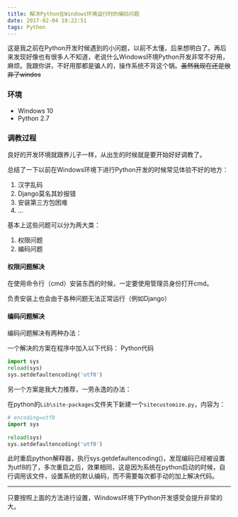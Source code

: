 ```yaml
---
title: 解决Python在Windows环境运行时的编码问题
date: 2017-02-04 18:22:51
tags: Python
---
```


这是我之前在Python开发时候遇到的小问题，以前不太懂，后来想明白了。再后来发现好像也有很多人不知道，老说什么Windows环境Python开发非常不好用，麻烦。我跟你讲，不好用那都是骗人的，操作系统不背这个锅。~~虽然我现在还是放弃了windos~~

<!-- more -->

### 环境

- Windows 10
- Python 2.7



### 调教过程

良好的开发环境就跟养儿子一样，从出生的时候就是要开始好好调教了。

总结了一下以前在Windows环境下进行Python开发的时候常见体验不好的地方：

1. 汉字乱码
2. Django莫名其妙报错
3. 安装第三方包困难
4. ...

基本上这些问题可以分为两大类：

1. 权限问题
2. 编码问题

#### 权限问题解决

在使用命令行（cmd）安装东西的时候，一定要使用管理员身份打开cmd。

负责安装上也会由于各种问题无法正常运行（例如Django）

#### 编码问题解决

编码问题解决有两种办法：

一个解决的方案在程序中加入以下代码： Python代码

```python
import sys  
reload(sys)  
sys.setdefaultencoding('utf8')
```

另一个方案是我大力推荐，一劳永逸的办法：

在python的`Lib\site-packages`文件夹下新建一个`sitecustomize.py`，内容为：

```python
# encoding=utf8  
import sys  
  
reload(sys)  
sys.setdefaultencoding('utf8')
```

此时重启python解释器，执行sys.getdefaultencoding()，发现编码已经被设置为utf8的了，多次重启之后，效果相同，这是因为系统在python启动的时候，自行调用该文件，设置系统的默认编码，而不需要每次都手动的加上解决代码。



---

只要按照上面的方法进行设置，Windows环境下Python开发感受会提升非常的大。